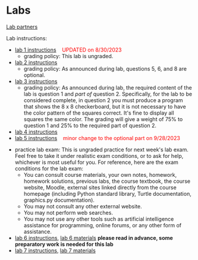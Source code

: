 # Labs

[Lab partners](partners.md)

Lab instructions:

* [lab 1 instructions](lab01-v2.docx) &nbsp;&nbsp;&nbsp;<font color="red">UPDATED on 8/30/2023</font>
  - grading policy: This lab is ungraded.
* [lab 2 instructions](lab02.docx)
  - grading policy: As announced during lab, questions 5, 6, and 8 are
    optional.
* [lab 3 instructions](lab03.docx)
  - grading policy: As announced during lab, the required content of
    the lab is question 1 and *part of* question 2. Specifically, for
    the lab to be considered complete, in question 2 you must
    produce a program that shows the 8 x 8 checkerboard, but it is not
    necessary to have the color pattern of the squares correct. It's
    fine to display all squares the same color. The grading will give
    a weight of 75% to question 1 and 25% to the required part of
    question 2.
* [lab 4 instructions](lab04.docx)
* [lab 5 instructions](lab05-v2.docx) &nbsp;&nbsp;&nbsp;<font color="red">minor change to the optional part on 9/28/2023</font>
<!-- * [lab 6 instructions](lab06.docx), extra materials: [lab06-materials.zip](lab06-materials.zip) -->
<!-- * [lab 10 instructions](lab10-final-project.docx), [lab 10 materials](lab10-materials.zip) -->
* practice lab exam: This is ungraded practice for next week's lab
  exam. Feel free to take it under realistic exam conditions, or to
  ask for help, whichever is most useful for you. For reference, here
  are the exam conditions for the lab exam:
  - You can consult course materials, your own notes, homework,
  homework solutions, previous labs, the course textbook, the course
  website, Moodle, external sites linked directly from the course
  homepage (including Python standard library, Turtle documentation,
  graphics.py documentation).
  - You may not consult any other external website.
  - You may not perform web searches.
  - You may not use any other tools such as artificial intelligence
    assistance for programming, online forums, or any other form of
    assistance.
* [lab 6 instructions](lab06.docx), [lab 6 materials](lab06-materials.zip) **please read in advance, some preparatory work is needed for this lab**
* [lab 7 instructions](lab07.docx), [lab 7 materials](lab07-materials.zip) 
